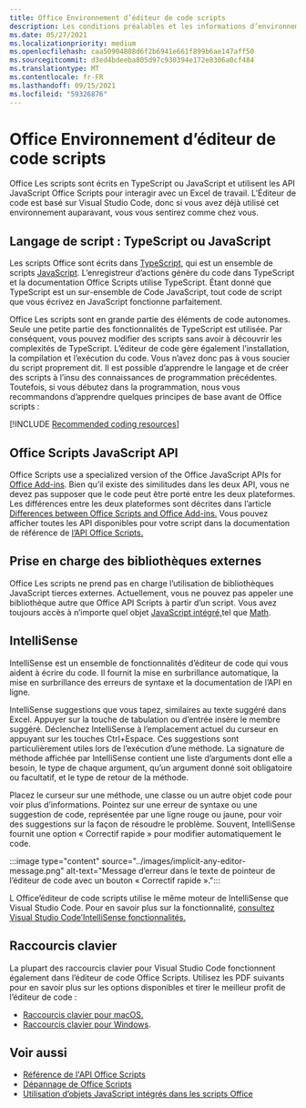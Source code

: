 ```yaml
---
title: Office Environnement d’éditeur de code scripts
description: Les conditions préalables et les informations d’environnement pour Office scripts dans Excel sur le Web.
ms.date: 05/27/2021
ms.localizationpriority: medium
ms.openlocfilehash: caa50904808d6f2b6941e661f899b6ae147aff50
ms.sourcegitcommit: d3ed4bdeeba805d97c930394e172e8306a0cf484
ms.translationtype: MT
ms.contentlocale: fr-FR
ms.lasthandoff: 09/15/2021
ms.locfileid: "59326876"
---
```

# <a name="office-scripts-code-editor-environment"></a>Office Environnement d’éditeur de code scripts

Office Les scripts sont écrits en TypeScript ou JavaScript et utilisent les API JavaScript Office Scripts pour interagir avec un Excel de travail. L’Éditeur de code est basé sur Visual Studio Code, donc si vous avez déjà utilisé cet environnement auparavant, vous vous sentirez comme chez vous.

## <a name="scripting-language-typescript-or-javascript"></a>Langage de script : TypeScript ou JavaScript

Les scripts Office sont écrits dans [TypeScript](https://www.typescriptlang.org/docs/home.html), qui est un ensemble de scripts [JavaScript](https://developer.mozilla.org/docs/Web/JavaScript). L’enregistreur d’actions génère du code dans TypeScript et la documentation Office Scripts utilise TypeScript. Étant donné que TypeScript est un sur-ensemble de Code JavaScript, tout code de script que vous écrivez en JavaScript fonctionne parfaitement.

Office Les scripts sont en grande partie des éléments de code autonomes. Seule une petite partie des fonctionnalités de TypeScript est utilisée. Par conséquent, vous pouvez modifier des scripts sans avoir à découvrir les complexités de TypeScript. L’éditeur de code gère également l’installation, la compilation et l’exécution du code. Vous n’avez donc pas à vous soucier du script proprement dit. Il est possible d’apprendre le langage et de créer des scripts à l’insu des connaissances de programmation précédentes. Toutefois, si vous débutez dans la programmation, nous vous recommandons d’apprendre quelques principes de base avant de Office scripts :

[!INCLUDE [Recommended coding resources](../includes/coding-basics-references.md)]

## <a name="office-scripts-javascript-api"></a>Office Scripts JavaScript API

Office Scripts use a specialized version of the Office JavaScript APIs for [Office Add-ins](/office/dev/add-ins/overview/index). Bien qu’il existe des similitudes dans les deux API, vous ne devez pas supposer que le code peut être porté entre les deux plateformes. Les différences entre les deux plateformes sont décrites dans l’article [Differences between Office Scripts and Office Add-ins.](../resources/add-ins-differences.md#apis) Vous pouvez afficher toutes les API disponibles pour votre script dans la documentation de référence de [l’API Office Scripts.](/javascript/api/office-scripts/overview)

## <a name="external-library-support"></a>Prise en charge des bibliothèques externes

Office Les scripts ne prend pas en charge l’utilisation de bibliothèques JavaScript tierces externes. Actuellement, vous ne pouvez pas appeler une bibliothèque autre que Office API Scripts à partir d’un script. Vous avez toujours accès à n’importe quel objet [JavaScript intégré,](../develop/javascript-objects.md)tel que [Math](https://developer.mozilla.org/docs/Web/JavaScript/Reference/Global_Objects/Math).

## <a name="intellisense"></a>IntelliSense

IntelliSense est un ensemble de fonctionnalités d’éditeur de code qui vous aident à écrire du code. Il fournit la mise en surbrillance automatique, la mise en surbrillance des erreurs de syntaxe et la documentation de l’API en ligne.

IntelliSense suggestions que vous tapez, similaires au texte suggéré dans Excel. Appuyer sur la touche de tabulation ou d’entrée insère le membre suggéré. Déclenchez IntelliSense à l’emplacement actuel du curseur en appuyant sur les touches Ctrl+Espace. Ces suggestions sont particulièrement utiles lors de l’exécution d’une méthode. La signature de méthode affichée par IntelliSense contient une liste d’arguments dont elle a besoin, le type de chaque argument, qu’un argument donné soit obligatoire ou facultatif, et le type de retour de la méthode.

Placez le curseur sur une méthode, une classe ou un autre objet code pour voir plus d’informations. Pointez sur une erreur de syntaxe ou une suggestion de code, représentée par une ligne rouge ou jaune, pour voir des suggestions sur la façon de résoudre le problème. Souvent, IntelliSense fournit une option « Correctif rapide » pour modifier automatiquement le code.

:::image type="content" source="../images/implicit-any-editor-message.png" alt-text="Message d’erreur dans le texte de pointeur de l’éditeur de code avec un bouton « Correctif rapide ».":::

L Office’éditeur de code scripts utilise le même moteur de IntelliSense que Visual Studio Code. Pour en savoir plus sur la fonctionnalité, [consultez Visual Studio Code’IntelliSense fonctionnalités.](https://code.visualstudio.com/docs/editor/intellisense#_intellisense-features)

## <a name="keyboard-shortcuts"></a>Raccourcis clavier

La plupart des raccourcis clavier pour Visual Studio Code fonctionnent également dans l’éditeur de code Office Scripts. Utilisez les PDF suivants pour en savoir plus sur les options disponibles et tirer le meilleur profit de l’éditeur de code :

- [Raccourcis clavier pour macOS.](https://code.visualstudio.com/shortcuts/keyboard-shortcuts-macos.pdf)
- [Raccourcis clavier pour Windows](https://code.visualstudio.com/shortcuts/keyboard-shortcuts-windows.pdf).

## <a name="see-also"></a>Voir aussi

- [Référence de l'API Office Scripts](/javascript/api/office-scripts/overview)
- [Dépannage de Office Scripts](../testing/troubleshooting.md)
- [Utilisation d’objets JavaScript intégrés dans les scripts Office](../develop/javascript-objects.md)
